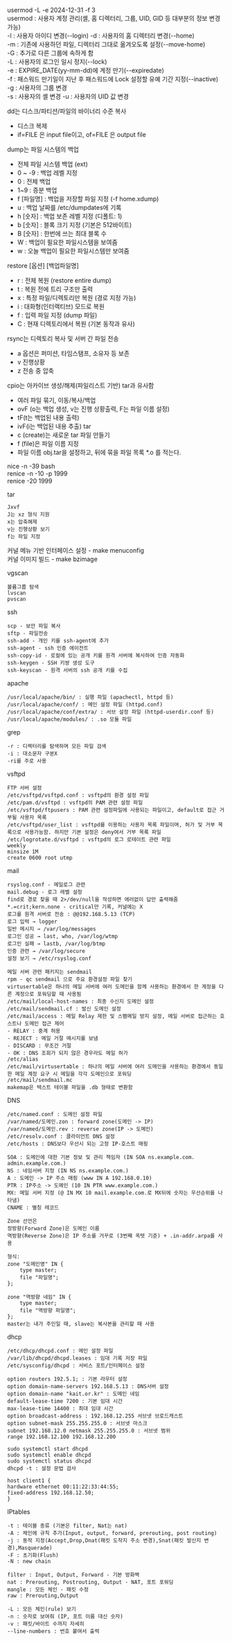 usermod -L -e 2024-12-31 -f 3  
 usermod : 사용자 계정 관리(셸, 홈 디렉터리, 그룹, UID, GID 등 대부분의 정보 변경 가능)   
 -l : 사용자 아이디 변경(--login) 
 -d : 사용자의 홈 디렉터리 변경(--home)  
 -m : 기존에 사용하던 파일, 디렉터리 그대로 옮겨오도록 설정(--move-home)   
 -G : 추가로 다른 그룹에 속하게 함  
 -L : 사용자의 로그인 일시 정지(--lock)  
 -e : EXPIRE_DATE(yy-mm-dd)에 계정 만기(--expiredate)  
 -f : 패스워드 만기일이 지난 후 패스워드에 Lock 설정할 유예 기간 지정(--inactive)  
 -g : 사용자의 그룹 변경  
 -s : 사용자의 셸 변경 -u : 사용자의 UID 값 변경 

dd는 디스크/파티션/파일의 바이너리 수준 복사
 - 디스크 복제
 - if=FILE 은 input file이고, of=FILE 은 output file

dump는 파일 시스템의 백업
 - 전체 파일 시스템 백업 (ext)
 - 0 ~ -9	: 백업 레벨 지정  
 - 0 : 전체 백업  
 - 1~9 : 증분 백업  
 - f [파일명]	: 백업을 저장할 파일 지정 (-f home.xdump)  
 - u : 백업 날짜를 /etc/dumpdates에 기록  
 - h [숫자] : 백업 보존 레벨 지정 (디폴트: 1)  
 - b [숫자] : 블록 크기 지정 (기본은 512바이트)  
 - B [숫자] : 한번에 쓰는 최대 블록 수  
 - W : 백업이 필요한 파일시스템을 보여줌  
 - w : 오늘 백업이 필요한 파일시스템만 보여줌

restore [옵션] [백업파일명]
 - r : 전체 복원 (restore entire dump)  
 - t : 복원 전에 트리 구조만 출력  
 - x : 특정 파일/디렉토리만 복원 (경로 지정 가능)  
 - i : 대화형(인터랙티브) 모드로 복원  
 - f : 입력 파일 지정 (dump 파일)  
 - C : 현재 디렉토리에서 복원 (기본 동작과 유사) 

rsync는 디렉토리 복사 및 서버 간 파일 전송  
 - a 옵션은 퍼미션, 타임스탬프, 소유자 등 보존  
 - v 진행상황  
 - z 전송 중 압축  

cpio는 아카이브 생성/해제(파일리스트 기반) tar과 유사함
 - 여러 파일 묶기, 이동/복사/백업
 - ovF (o는 백업 생성, v는 진행 상황출력, F는 파일 이름 설정)
 - tF(t는 백업된 내용 출력)
 - ivF(i는 백업된 내용 추출)
tar
 - c (create)는 새로운 tar 파일 만들기
 - f (file)은 파일 이름 지정
 - 파일 이름 obj.tar을 설정하고, 뒤에 묶을 파일 목록 *.o 를 적는다. 

nice -n -39 bash  
renice -n -10 -p 1999   
renice -20 1999

tar 

    Jxvf  
    J는 xz 형식 지원  
    x는 압축해제  
    v는 진행상황 보기  
    f는 파일 지정  

커널 메뉴 기반 인터페이스 설정 - make menuconfig  
커널 이미지 빌드 - make bzimage

vgscan

    볼륨그룹 탐색  
    lvscan  
    pvscan

ssh

    scp - 보안 파일 복사  
    sftp - 파일전송  
    ssh-add - 개인 키를 ssh-agent에 추가  
    ssh-agent - ssh 인증 에이전트  
    ssh-copy-id - 로컬에 있는 공개 키를 원격 서버에 복사하여 인증 자동화  
    ssh-keygen - SSH 키쌍 생성 도구  
    ssh-keyscan - 원격 서버의 ssh 공개 키를 수집  

apache

    /usr/local/apache/bin/ : 실행 파일 (apachectl, httpd 등)  
    /usr/local/apache/conf/	: 메인 설정 파일 (httpd.conf)  
    /usr/local/apache/conf/extra/ : 서브 설정 파일 (httpd-userdir.conf 등)  
    /usr/local/apache/modules/ : .so 모듈 파일

grep   

    -r : 디렉터리를 탐색하며 모든 파일 검색  
    -i : 대소문자 구분X  
    -ri를 주로 사용  

vsftpd

    FTP 서버 설정  
    /etc/vsftpd/vsftpd.conf : vsftpd의 환경 설정 파일  
    /etc/pam.d/vsftpd : vsftpd의 PAM 관련 설정 파일  
    /etc/vsftpd/ftpusers : PAM 관련 설정파일에 사용되는 파일이고, default로 접근 거부될 사용자 목록  
    /etc/vsftpd/user_list : vsftpd를 이용하는 사용자 목록 파일이며, 허가 및 거부 목록으로 사용가능함. 하지만 기본 설정은 deny여서 거부 목록 파일  
    /etc/logrotate.d/vsftpd : vsftpd의 로그 로테이트 관련 파일  
    weekly  
    minsize 1M   
    create 0600 root utmp   

mail

    rsyslog.conf - 메일로그 관련  
    mail.debug - 로그 레벨 설정
    find로 경로 찾을 때 2>/dev/null을 작성하면 에러없이 답만 출력해줌  
    *.=crit;kern.none - critical만 기록, 커널에는 X  
    로그를 원격 서버로 전송 : @@192.168.5.13 (TCP)  
    로그 입력 → logger    
    일반 메시지 → /var/log/messages    
    로그인 성공 → last, who, /var/log/wtmp    
    로그인 실패 → lastb, /var/log/btmp  
    인증 관련 → /var/log/secure  
    설정 보기 → /etc/rsyslog.conf  

    메일 서버 관련 패키지는 sendmail  
    rpm - qc sendmail 으로 주요 환경설정 파일 찾기  
    virtusertable은 하나의 메일 서버에 여러 도메인을 함께 사용하는 환경에서 한 계정을 다른 계정으로 포워딩할 때 사용됨  
    /etc/mail/local-host-names : 최종 수신지 도메인 설정  
    /etc/mail/sendmail.cf : 발신 도메인 설정  
    /etc/mail/access : 메일 Relay 제한 및 스팸메일 방지 설정, 메일 서버로 접근하는 호스트나 도메인 접근 제어  
    - RELAY : 중계 허용  
    - REJECT : 메일 거절 메시지를 보냄  
    - DISCARD : 무조건 거절  
    - OK : DNS 조회가 되지 않은 경우라도 메일 허가  
    /etc/alias  
    /etc/mail/virtusertable : 하나의 메일 서버에 여러 도메인을 사용하는 환경에서 동일한 메일 계정 요구 시 메일을 각각 도메인으로 포워딩   
    /etc/mail/sendmail.mc   
    makemap은 텍스트 테이블 파일을 .db 형태로 변환함  

DNS

    /etc/named.conf : 도메인 설정 파일  
    /var/named/도메인.zon : forward zone(도메인 -> IP)
    /var/named/도메인.rev : reverse zone(IP -> 도메인)
    /etc/resolv.conf : 클라이언트 DNS 설정
    /etc/hosts : DNS보다 우선시 되는 고정 IP-호스트 매핑

    SOA : 도메인에 대한 기본 정보 및 관리 책임자 (IN SOA ns.example.com. admin.example.com.)  
    NS : 네임서버 지정 (IN NS ns.example.com.)  
    A : 도메인 -> IP 주소 매핑 (www IN A 192.168.0.10)  
    PTR : IP주소 -> 도메인 (10 IN PTR www.example.com.)  
    MX: 메일 서버 지정 (@ IN MX 10 mail.example.com.로 MX뒤에 숫자는 우선순위를 나타냄)  
    CNAME : 별칭 레코드

    Zone 선언은
    정방향(Forward Zone)은 도메인 이름
    역방향(Reverse Zone)은 IP 주소를 거꾸로 (3번째 옥텟 기준) + .in-addr.arpa를 사용

    형식:
    zone "도메인명" IN {
        type master;
        file "파일명";
    };

    zone "역방향 네임" IN {
        type master;
        file "역방향 파일명";
    };
    master는 내가 주인일 때, slave는 복사본을 관리할 때 사용

dhcp   

    /etc/dhcp/dhcpd.conf : 메인 설정 파일
    /var/lib/dhcpd/dhcpd.leases : 임대 기록 저장 파일
    /etc/sysconfig/dhcpd : 서비스 포트/인터페이스 설정

    option routers 192.5.1; : 기본 라우터 설정  
    option domain-name-servers 192.168.5.13 : DNS서버 설정  
    option domain-name "kait.or.kr" : 도메인 네임  
    default-lease-time 7200 : 기본 임대 시간  
    max-lease-time 14400 : 최대 임대 시간  
    option broadcast-address : 192.168.12.255 서브넷 브로드캐스트  
    option subnet-mask 255.255.255.0 : 서브넷 마스크  
    subnet 192.168.12.0 netmask 255.255.255.0 : 서브넷 범위  
    range 192.168.12.100 192.168.12.200

    sudo systemctl start dhcpd  
    sudo systemctl enable dhcpd  
    sudo systemctl status dhcpd  
    dhcpd -t : 설정 문법 검사 

    host client1 {
    hardware ethernet 00:11:22:33:44:55;
    fixed-address 192.168.12.50;
    }

IPtables

    -t : 테이블 종류 (기본은 filter, Nat는 nat)  
    -A : 체인에 규칙 추가(Input, output, forward, prerouting, post routing)  
    -j : 동작 지정(Accept,Drop,Dnat(패킷 도착지 주소 변경),Snat(패킷 발신지 변경),Masquerade)  
    -F : 초기화(Flush)  
    -N : new chain   
    
    filter : Input, Output, Forward - 기본 방화벽  
    nat : Prerouting, Postrouting, Output - NAT, 포트 포워딩  
    mangle : 모든 체인 - 패킷 수정  
    raw : Prerouting,Output  

    -L : 모든 체인(rule) 보기
    -n : 숫자로 보여줘 (IP, 포트 이름 대신 숫자)
    -v : 패킷/바이트 수까지 자세히
    --line-numbers : 번호 붙여서 출력

